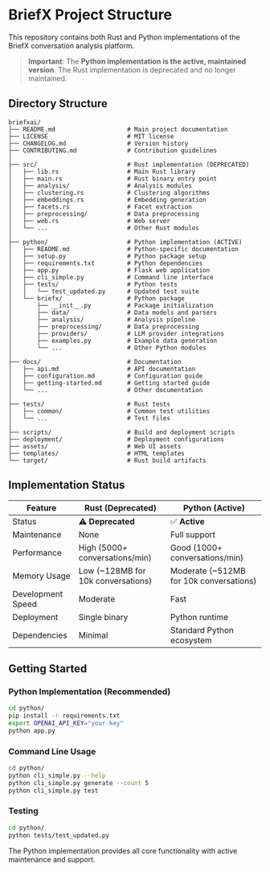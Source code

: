 # BriefX Project Structure

This repository contains both Rust and Python implementations of the BriefX conversation analysis platform.

> **Important**: The **Python implementation is the active, maintained version**. The Rust implementation is deprecated and no longer maintained.

## Directory Structure

```
briefxai/
├── README.md                    # Main project documentation
├── LICENSE                      # MIT license
├── CHANGELOG.md                 # Version history
├── CONTRIBUTING.md              # Contribution guidelines
│
├── src/                         # Rust implementation (DEPRECATED)
│   ├── lib.rs                   # Main Rust library
│   ├── main.rs                  # Rust binary entry point
│   ├── analysis/                # Analysis modules
│   ├── clustering.rs            # Clustering algorithms
│   ├── embeddings.rs            # Embedding generation
│   ├── facets.rs                # Facet extraction
│   ├── preprocessing/           # Data preprocessing
│   ├── web.rs                   # Web server
│   └── ...                      # Other Rust modules
│
├── python/                      # Python implementation (ACTIVE)
│   ├── README.md                # Python-specific documentation
│   ├── setup.py                 # Python package setup
│   ├── requirements.txt         # Python dependencies
│   ├── app.py                   # Flask web application
│   ├── cli_simple.py            # Command line interface
│   ├── tests/                   # Python tests
│   │   └── test_updated.py      # Updated test suite
│   └── briefx/                  # Python package
│       ├── __init__.py          # Package initialization
│       ├── data/                # Data models and parsers
│       ├── analysis/            # Analysis pipeline
│       ├── preprocessing/       # Data preprocessing
│       ├── providers/           # LLM provider integrations
│       ├── examples.py          # Example data generation
│       └── ...                  # Other Python modules
│
├── docs/                        # Documentation
│   ├── api.md                   # API documentation
│   ├── configuration.md         # Configuration guide
│   ├── getting-started.md       # Getting started guide
│   └── ...                      # Other documentation
│
├── tests/                       # Rust tests
│   ├── common/                  # Common test utilities
│   └── ...                      # Test files
│
├── scripts/                     # Build and deployment scripts
├── deployment/                  # Deployment configurations
├── assets/                      # Web UI assets
├── templates/                   # HTML templates
└── target/                      # Rust build artifacts
```

## Implementation Status

| Feature | Rust (Deprecated) | Python (Active) |
|---------|-------------------|-----------------|
| Status | ⚠️ **Deprecated** | ✅ **Active** |
| Maintenance | None | Full support |
| Performance | High (5000+ conversations/min) | Good (1000+ conversations/min) |
| Memory Usage | Low (~128MB for 10k conversations) | Moderate (~512MB for 10k conversations) |
| Development Speed | Moderate | Fast |
| Deployment | Single binary | Python runtime |
| Dependencies | Minimal | Standard Python ecosystem |

## Getting Started

### Python Implementation (Recommended)
```bash
cd python/
pip install -r requirements.txt
export OPENAI_API_KEY="your-key"
python app.py
```

### Command Line Usage
```bash
cd python/
python cli_simple.py --help
python cli_simple.py generate --count 5
python cli_simple.py test
```

### Testing
```bash
cd python/
python tests/test_updated.py
```

The Python implementation provides all core functionality with active maintenance and support.